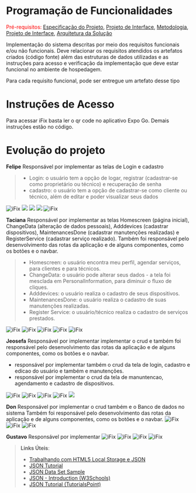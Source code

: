 # Programação de Funcionalidades

<span style="color:red">Pré-requisitos: <a href="2-Especificação do Projeto.md"> Especificação do Projeto</a></span>, <a href="3-Projeto de Interface.md"> Projeto de Interface</a>, <a href="4-Metodologia.md"> Metodologia</a>, <a href="3-Projeto de Interface.md"> Projeto de Interface</a>, <a href="5-Arquitetura da Solução.md"> Arquitetura da Solução</a>

Implementação do sistema descritas por meio dos requisitos funcionais e/ou não funcionais. Deve relacionar os requisitos atendidos os artefatos criados (código fonte) além das estruturas de dados utilizadas e as instruções para acesso e verificação da implementação que deve estar funcional no ambiente de hospedagem.

Para cada requisito funcional, pode ser entregue um artefato desse tipo

# Instruções de Acesso

Para acessar iFix basta <!--executar o comando npm install e npm start na pasta iFix e--> ler o qr code no aplicativo Expo Go. Demais instruções estão no código.


# Evolução do projeto

**Felipe**
Responsável por implementar as telas de Login e cadastro 
> - Login: o usuário tem a opção de logar, registrar (cadastrar-se como proprietário ou técnico) e recuperação de senha
> - cadastro: o usuário tem a opção de cadastrar-se como cliente ou técnico, além de editar e poder visualizar seus dados

![iFix](../docs/img/iFix-Wireframe/wp02login.png) ![](../docs/img/iFix-Wireframe/wp03criarusuario.png) ![](../docs/img/iFix-Wireframe/wp04editarusuario.png) ![](../docs/img/iFix-Wireframe/wp05visualizarusuario.png) ![iFix](../docs/img/iFix-Wireframe/wp10cancelarcadastrodeusuario.png)

**Taciana**
Responsável por implementar as telas Homescreen (página inicial), ChangeData (alteração de dados pessoais), Adddevices (cadastrar dispositivos), MaintenancesDone (cadastrar manutenções realizadas) e RegisterService (cadastrar serviço realizado). Também foi responsável pelo desenvolvimento das rotas da aplicação e de alguns componentes, como os botões e o navbar.

> - Homescreen: o usuário encontra meu perfil, agendar serviços, para clientes e para técnicos.
> - ChangeData: o usuário pode alterar seus dados - a tela foi mesclada em PersonalInformation, para diminuir o fluxo de cliques.
> - Adddevices: o usuário realiza o cadastro de seus dispositivos.
> - MaintenancesDone: o usuário realiza o cadastro de suas manutenções realizadas. 
> - Register Service: o usuário/técnico realiza o cadastro de serviços prestados. 

![iFix](../docs/img/iFix-Wireframe/wp06listaros.png ) ![iFix](../docs/img/iFix-Wireframe/wp07criaros.png) ![iFix](../docs/img/iFix-Wireframe/wp08editaros.png) ![iFix](../docs/img/iFix-Wireframe/wp09visualizaros.png) ![iFix](../docs/img/iFix-Wireframe/wp11cancelandoos.png )

**Jeosefa**
Responsável por implementar implementar o crud e também foi responsável pelo desenvolvimento das rotas da aplicação e de alguns componentes, como os botões e o navbar.
- responsável por implementar também o crud da tela de login, cadastro e edicao do usuário e também e manutenções. 
- responsável por implementar o crud da tela de manuntencao, agendamento e cadastro de dispositivos.

![iFix](../docs/img/iFix-Wireframe/wp02login.png ) ![iFix](../docs/img/iFix-Wireframe/wp07criaros.png) ![iFix](../docs/img/iFix-Wireframe/wp12statusdoreparo.png ) ![iFix](../docs/img/iFix-Wireframe/wp02login.png) ![](../docs/img/iFix-Wireframe/wp03criarusuario.png)

**Don**
Responsável por implementar o crud também e o Banco de dados no sistema Também foi responsável pelo desenvolvimento das rotas da aplicação e de alguns componentes, como os botões e o navbar.
![iFix](../docs/img/iFix-Wireframe/wp01loading.png ) ![iFix](../docs/img/iFix-Wireframe/wp07criaros.png) ![iFix](../docs/img/iFix-Wireframe/wp06listaros.png )

**Gustavo**
Responsável por implementar
![iFix](../docs/img/iFix-Wireframe/wp12statusdoreparo.png) ![iFix](../docs/img/iFix-Wireframe/wp13autorizaros.png) ![iFix](../docs/img/iFix-Wireframe/wp14negarautorizacaoos.png) ![iFix](../docs/img/iFix-Wireframe/wp01loading.png)





> **Links Úteis**:
>
> - [Trabalhando com HTML5 Local Storage e JSON](https://www.devmedia.com.br/trabalhando-com-html5-local-storage-e-json/29045)
> - [JSON Tutorial](https://www.w3resource.com/JSON)
> - [JSON Data Set Sample](https://opensource.adobe.com/Spry/samples/data_region/JSONDataSetSample.html)
> - [JSON - Introduction (W3Schools)](https://www.w3schools.com/js/js_json_intro.asp)
> - [JSON Tutorial (TutorialsPoint)](https://www.tutorialspoint.com/json/index.htm)